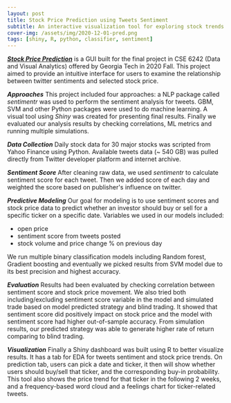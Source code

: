 ```yaml
---
layout: post
title: Stock Price Prediction using Tweets Sentiment
subtitle: An interactive visualization tool for exploring stock trends using Tweets sentiment 
cover-img: /assets/img/2020-12-01-pred.png
tags: [shiny, R, python, classifier, sentiment]
---
```


[_**Stock Price Prediction**_](https://cyjenn33.shinyapps.io/Tweets_Predict_Stock/) is a GUI built for the final project in CSE 6242 (Data and Visual Analytics) offered by Georgia Tech in 2020 Fall. This project aimed to provide an intuitive interface for users to examine the relationship between twitter sentiments and selected stock price.  

***Approaches***
This project included four approaches: a NLP package called _sentimentr_ was used to perform the sentiment analysis for tweets. GBM, SVM and other Python packages were used to do machine learning. A visual tool using _Shiny_ was created for presenting final results. Finally we evaluated our analysis results by checking correlations, ML metrics and running multiple simulations. 

***Data Collection***
Daily stock data for 30 major stocks was scripted from Yahoo Finance using Python. Available tweets data (~ 540 GB) was pulled directly from Twitter developer platform and internet archive. 

***Sentiment Score***
After cleaning raw data, we used _sentimentr_ to calculate sentiment score for each tweet. Then we added score of each day and weighted the score based on publisher's influence on twitter. 

***Predictive Modeling***
Our goal for modeling is to use sentiment scores and stock price data to predict whether an investor should buy or sell for a specific ticker on a specific date. Variables we used in our models included: 
- open price 
- sentiment score from tweets posted 
- stock volume and price change % on previous day

We run multiple binary classification models including Random forest, Gradient boosting and eventually we picked results from SVM model due to its best precision and highest accuracy.

***Evaluation***
Results had been evaluated by checking correlation between sentiment score and stock price movement. We also tried both including/excluding sentiment score variable in the model and simulated trade based on model predicted strategy and blind trading. It showed that sentiment score did positively impact on stock price and the model with sentiment score had higher out-of-sample accuracy. From simulation results, our predicted strategy was able to generate higher rate of return comparing to blind trading. 

***Visualization***
Finally a Shiny dashboard was built using R to better visualize results. It has a tab for EDA for tweets sentiment and stock price trends. On prediction tab, users can pick a date and ticker, it then will show whether users should buy/sell that ticker, and the corresponding buy-in probability. This tool also shows the price trend for that ticker in the following 2 weeks, and a frequency-based word cloud and a feelings chart for ticker-related tweets.
